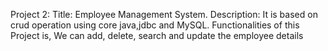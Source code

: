 Project 2:
Title: Employee Management System. 
Description: It is based on crud operation using core java,jdbc and MySQL. Functionalities of this Project is, We can add, delete, search and update the employee details
